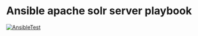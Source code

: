 # Ansible apache solr server playbook
[![AnsibleTest](https://github.com/spy86/ansible-apache-solr/actions/workflows/main.yml/badge.svg)](https://github.com/spy86/ansible-apache-solr/actions/workflows/main.yml)
